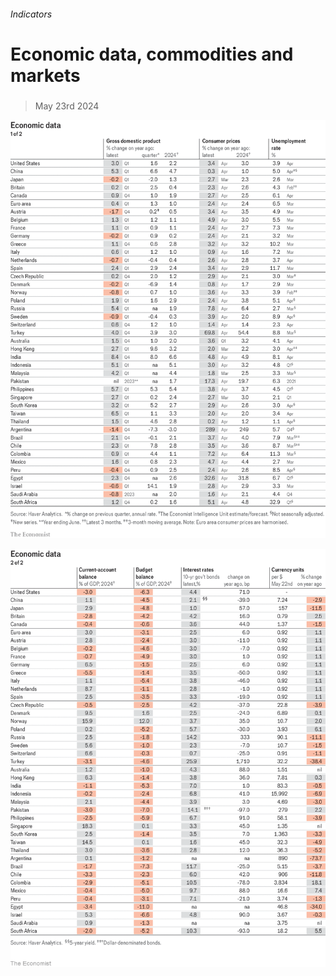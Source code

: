 ###### Indicators

# Economic data, commodities and markets 

#####  

> May 23rd 2024 

![image](images/20240525_INT101.png) 


![image](images/20240525_INT102.png) 


